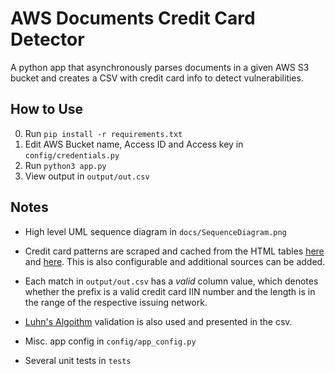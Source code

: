 # AWS Documents Credit Card Detector
A python app that asynchronously parses documents in a given AWS S3 bucket and creates a CSV with credit card info to detect vulnerabilities.   
## How to Use
0. Run `pip install -r requirements.txt`
1. Edit AWS Bucket name, Access ID and Access key in  `config/credentials.py`
2. Run `python3 app.py`
3. View output in `output/out.csv`
## Notes
* High level UML sequence diagram in `docs/SequenceDiagram.png`

* Credit card patterns are scraped and cached from the HTML tables [here](https://en.wikipedia.org/wiki/Payment_card_number) and [here](http://baymard.com/checkout-usability/credit-card-patterns). This is also configurable and additional sources can be added.
* Each match in `output/out.csv` has a *valid* column value, which denotes whether the prefix is a valid credit card IIN number and the length is in the range of the respective issuing network.
* [Luhn's Algoithm](https://en.wikipedia.org/wiki/Luhn_algorithm) validation is also used and presented in the csv. 
* Misc. app config in `config/app_config.py`
* Several unit tests in `tests`